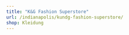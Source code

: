 ```yaml
---
title: "K&G Fashion Superstore"
url: /indianapolis/kundg-fashion-superstore/
shop: Kleidung
---
```

